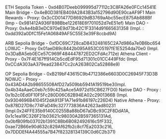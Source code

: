 ETH Sepolia 
Token - 0xd4B07Deeb099995d77112c3C8FA26e0FCc14541E
Main Bridge - 0x4eB0D381EB409A2843B3a152796d90E90caAF9F1
Main Rewards - Proxy: 0x3cCD01477D86929dB3769aAbc55ecE875Ab888Bf (Imp - 0x981412A936F898Bbe122618E6f701052d7eE51ef)
Main DAO - Proxy: 0xAe4bB3eDC970eE9d73b42C1F3314d91665631358 (Impl. : 0xdd392a0DfC15Fe1A06849AF5C55E3e39F8ccbd9A)


ARB Sepolia
Bridge - 0xfDC69C728caD843248165C2A7d986a7e0B6bc654
LOWJC - Proxy 0x01aeD89c8442b095A853C05197fE1E5254da70e0 (Impl. 0x3DaBA5eb0ECe57C969F484447872ED2CFdAc712e)
Athena Client - Proxy - 0x7F4E167ff914Cb5cdEdF95d71301c01CC449Ffdc (Impl. 0xCCdA303aA379ead23847Cc2cA263802Ca52868e9)



OP Sepolia
Bridge - 0xB219bF43615C9b4712386e6603D0C26945F73D3B
NOWJC - Proxy - 0x43AD4A2b98655508AfD27a509bb5941A19519be3(Impl. 0x4b34aAaeC0eb7c59c425aAce5A972d15CB627FD0)
Native DAO - Proxy : 0x1b2c0Ed0F10F5Fc280D06C62B94EA02c2901366B (Impl. 0x9304696B41045f2dA913F1A71e91b86197c226D4)
Native Athena - Proxy: 0x878D27D8c774FaD49c327773836A42623ad80231 (Impl.0x24FFE35b9140C0255Ba88bD67aDBc93C2F8DdA1A, 0x1c1ea19C326F21b03621c98030A2B597365131Ad, 0x0bfB09fb03702b1391C8Bb6B082492616c5fF332, 0xae72B66e90d632c829Af62fb2c8cf7Ea2033c216, 0x7DDDEf4A44555a7B47f82328134139C0d6C2b371)